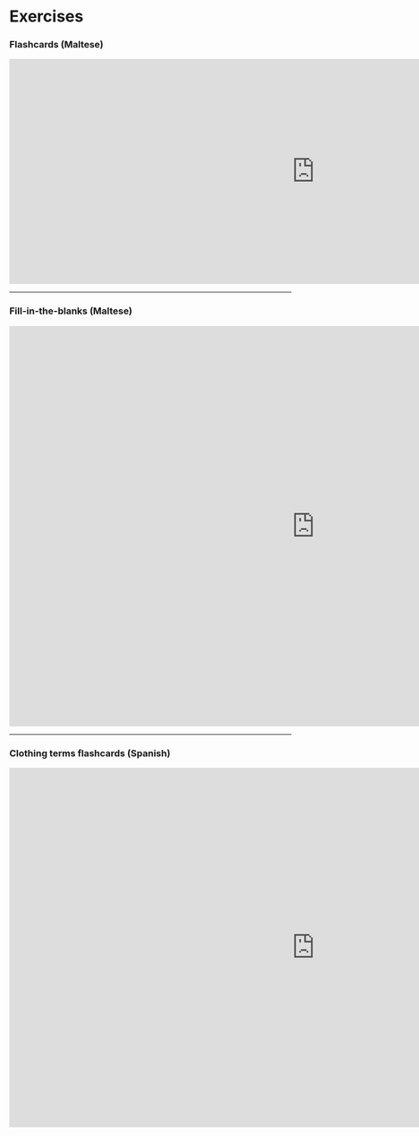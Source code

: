 <h1>Exercises</h1>
<h3>Flashcards (Maltese)</h3>
<iframe src="https://h5p.org/h5p/embed/647984" width="1090" height="402" frameborder="0" allowfullscreen="allowfullscreen"></iframe><script src="https://h5p.org/sites/all/modules/h5p/library/js/h5p-resizer.js" charset="UTF-8"></script>
<hr>
<h3>Fill-in-the-blanks (Maltese)</h3>
<iframe src="https://h5p.org/h5p/embed/648009" width="1090" height="715" frameborder="0" allowfullscreen="allowfullscreen"></iframe><script src="https://h5p.org/sites/all/modules/h5p/library/js/h5p-resizer.js" charset="UTF-8"></script>
<hr>
<h3>Clothing terms flashcards (Spanish)</h3>
<iframe src="https://h5p.org/h5p/embed/655258" width="1090" height="642" frameborder="0" allowfullscreen="allowfullscreen"></iframe><script src="https://h5p.org/sites/all/modules/h5p/library/js/h5p-resizer.js" charset="UTF-8"></script>


